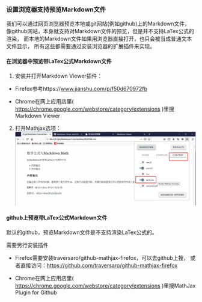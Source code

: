 ### 设置浏览器支持预览Markdown文件

我们可以通过网页浏览器预览本地或git网站(例如github)上的Markdown文件，
像github网站，本身就支持对Markdown文件的预览，但是并不支持LaTex公式的渲染，
而本地的Markdown文件如果用浏览器直接打开，也只会被当成普通文本文件显示，
所有这些都需要通过安装浏览器的扩展插件来实现。

#### 在浏览器中预览带LaTex公式Markdown文件

1. 安装并打开Markdown Viewer插件：

- Firefox参考https://www.jianshu.com/p/f50d670972fb

- Chrome在网上应用店里( https://chrome.google.com/webstore/category/extensions )里搜Markdown Viewer

2. 打开Mathjax选项：![打开Mathjax选项](mathjax_on.png)

#### github上预览带LaTex公式Markdown文件

默认的github，预览Markdown文件是不支持渲染LaTex公式的。

需要另行安装插件

- Firefox需要安装traversaro/github-mathjax-firefox，可以去github上搜，
  或者直接访问：https://github.com/traversaro/github-mathjax-firefox

- Chrome在网上应用店里( https://chrome.google.com/webstore/category/extensions )里搜MathJax Plugin for Github
